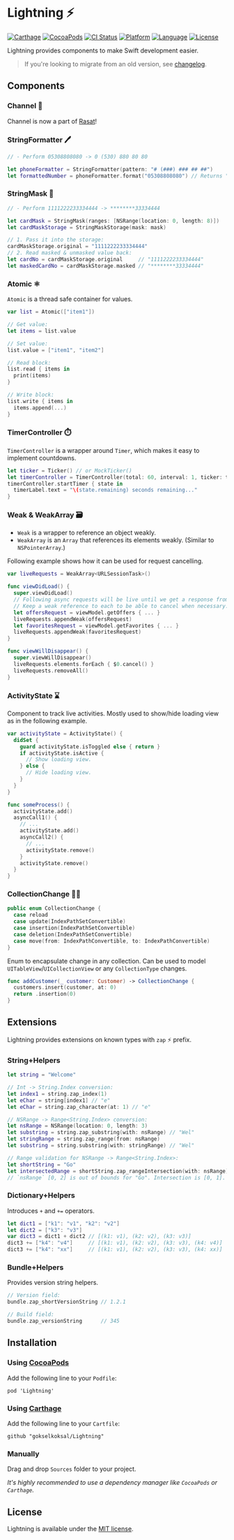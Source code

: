 # Lightning :zap:

[![Carthage](https://img.shields.io/badge/Carthage-compatible-4BC51D.svg?style=flat)](https://github.com/Carthage/Carthage)
[![CocoaPods](https://img.shields.io/cocoapods/v/Lightning.svg?style=flat)](http://cocoapods.org/pods/Lightning)
[![CI Status](http://img.shields.io/travis/gokselkoksal/Lightning.svg?style=flat)](https://travis-ci.org/gokselkoksal/Lightning)
[![Platform](https://img.shields.io/cocoapods/p/Lightning.svg?style=flat)](http://cocoadocs.org/docsets/Lightning)
[![Language](https://img.shields.io/badge/swift-4.0-orange.svg)](http://swift.org)
[![License](https://img.shields.io/badge/license-MIT-lightgrey.svg)](https://github.com/gokselkoksal/Lightning/blob/master/LICENSE)

Lightning provides components to make Swift development easier.

> If you're looking to migrate from an old version, see [changelog](https://github.com/gokselkoksal/Lightning/blob/master/Docs/Changelog.md).

## Components

### Channel :tokyo_tower:
Channel is now a part of [Rasat](https://github.com/gokselkoksal/Rasat)!

### StringFormatter :pen:
```swift
// - Perform 05308808080 -> 0 (530) 880 80 80

let phoneFormatter = StringFormatter(pattern: "# (###) ### ## ##")
let formattedNumber = phoneFormatter.format("05308808080") // Returns "0 (530) 880 80 80"
```

### StringMask :see_no_evil:
```swift
// - Perform 1111222233334444 -> ********33334444

let cardMask = StringMask(ranges: [NSRange(location: 0, length: 8)])
let cardMaskStorage = StringMaskStorage(mask: mask)

// 1. Pass it into the storage:
cardMaskStorage.original = "1111222233334444"
// 2. Read masked & unmasked value back:
let cardNo = cardMaskStorage.original     // "1111222233334444"
let maskedCardNo = cardMaskStorage.masked // "********33334444"
```

### Atomic :atom_symbol:
`Atomic` is a thread safe container for values.
```swift
var list = Atomic(["item1"])

// Get value:
let items = list.value

// Set value:
list.value = ["item1", "item2"]

// Read block:
list.read { items in
  print(items)
}

// Write block:
list.write { items in
  items.append(...)
}
```

### TimerController :stopwatch:
`TimerController` is a wrapper around `Timer`, which makes it easy to implement countdowns.
```swift
let ticker = Ticker() // or MockTicker()
let timerController = TimerController(total: 60, interval: 1, ticker: ticker)
timerController.startTimer { state in
  timerLabel.text = "\(state.remaining) seconds remaining..."
}
```

### Weak & WeakArray :card_file_box:
- `Weak` is a wrapper to reference an object weakly.
- `WeakArray` is an `Array` that references its elements weakly. (Similar to `NSPointerArray`.)

Following example shows how it can be used for request cancelling.

```swift
var liveRequests = WeakArray<URLSessionTask>()

func viewDidLoad() {
  super.viewDidLoad()
  // Following async requests will be live until we get a response from server.
  // Keep a weak reference to each to be able to cancel when necessary.
  let offersRequest = viewModel.getOffers { ... }
  liveRequests.appendWeak(offersRequest)
  let favoritesRequest = viewModel.getFavorites { ... }
  liveRequests.appendWeak(favoritesRequest)
}

func viewWillDisappear() {
  super.viewWillDisappear()
  liveRequests.elements.forEach { $0.cancel() }
  liveRequests.removeAll()
}
```

### ActivityState :hourglass:
Component to track live activities. Mostly used to show/hide loading view as in the following example.

```swift
var activityState = ActivityState() {
  didSet {
    guard activityState.isToggled else { return }
    if activityState.isActive {
      // Show loading view.
    } else {
      // Hide loading view.
    }
  }
}

func someProcess() {
  activityState.add()
  asyncCall1() {
    // ...
    activityState.add()
    asyncCall2() {
      // ...
      activityState.remove()
    }
    activityState.remove()
  }
}
```

### CollectionChange :iphone::calling:
```swift
public enum CollectionChange {
  case reload
  case update(IndexPathSetConvertible)
  case insertion(IndexPathSetConvertible)
  case deletion(IndexPathSetConvertible)
  case move(from: IndexPathConvertible, to: IndexPathConvertible)
}
```
Enum to encapsulate change in any collection. Can be used to model `UITableView`/`UICollectionView` or any `CollectionType` changes.

```swift
func addCustomer(_ customer: Customer) -> CollectionChange {
  customers.insert(customer, at: 0)
  return .insertion(0)
}
```

## Extensions
Lightning provides extensions on known types with `zap` :zap: prefix.

### String+Helpers
```swift
let string = "Welcome"

// Int -> String.Index conversion:
let index1 = string.zap_index(1)
let eChar = string[index1] // "e"
let eChar = string.zap_character(at: 1) // "e"

// NSRange -> Range<String.Index> conversion:
let nsRange = NSRange(location: 0, length: 3)
let substring = string.zap_substring(with: nsRange) // "Wel"
let stringRange = string.zap_range(from: nsRange)
let substring = string.substring(with: stringRange) // "Wel"

// Range validation for NSRange -> Range<String.Index>:
let shortString = "Go"
let intersectedRange = shortString.zap_rangeIntersection(with: nsRange)
// `nsRange` [0, 2] is out of bounds for "Go". Intersection is [0, 1].
```

### Dictionary+Helpers
Introduces `+` and `+=` operators.
```swift
let dict1 = ["k1": "v1", "k2": "v2"]
let dict2 = ["k3": "v3"]
var dict3 = dict1 + dict2 // [(k1: v1), (k2: v2), (k3: v3)]
dict3 += ["k4": "v4"]     // [(k1: v1), (k2: v2), (k3: v3), (k4: v4)]
dict3 += ["k4": "xx"]     // [(k1: v1), (k2: v2), (k3: v3), (k4: xx)]
```

### Bundle+Helpers
Provides version string helpers.
```swift
// Version field:
bundle.zap_shortVersionString // 1.2.1

// Build field:
bundle.zap_versionString      // 345
```

## Installation

### Using [CocoaPods](https://github.com/CocoaPods/CocoaPods)
Add the following line to your `Podfile`:
```
pod 'Lightning'
```

### Using [Carthage](https://github.com/Carthage/Carthage)
Add the following line to your `Cartfile`:
```
github "gokselkoksal/Lightning"
```

### Manually
Drag and drop `Sources` folder to your project. 

*It's highly recommended to use a dependency manager like `CocoaPods` or `Carthage`.*

## License
Lightning is available under the [MIT license](https://github.com/gokselkoksal/Lightning/blob/master/LICENSE).
